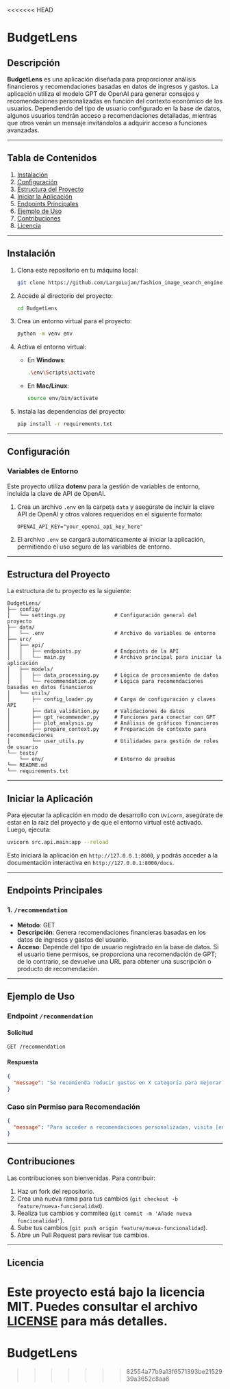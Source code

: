 <<<<<<< HEAD
# BudgetLens

## Descripción

**BudgetLens** es una aplicación diseñada para proporcionar análisis financieros y recomendaciones basadas en datos de ingresos y gastos. La aplicación utiliza el modelo GPT de OpenAI para generar consejos y recomendaciones personalizadas en función del contexto económico de los usuarios. Dependiendo del tipo de usuario configurado en la base de datos, algunos usuarios tendrán acceso a recomendaciones detalladas, mientras que otros verán un mensaje invitándolos a adquirir acceso a funciones avanzadas.

---

## Tabla de Contenidos

1. [Instalación](#instalación)
2. [Configuración](#configuración)
3. [Estructura del Proyecto](#estructura-del-proyecto)
4. [Iniciar la Aplicación](#iniciar-la-aplicación)
5. [Endpoints Principales](#endpoints-principales)
6. [Ejemplo de Uso](#ejemplo-de-uso)
7. [Contribuciones](#contribuciones)
8. [Licencia](#licencia)

---

## Instalación

1. Clona este repositorio en tu máquina local:
   ```bash
   git clone https://github.com/LargoLujan/fashion_image_search_engine
   ```

2. Accede al directorio del proyecto:
   ```bash
   cd BudgetLens
   ```

3. Crea un entorno virtual para el proyecto:
   ```bash
   python -m venv env
   ```

4. Activa el entorno virtual:
   - En **Windows**:
     ```bash
     .\env\Scripts\activate
     ```
   - En **Mac/Linux**:
     ```bash
     source env/bin/activate
     ```

5. Instala las dependencias del proyecto:
   ```bash
   pip install -r requirements.txt
   ```

---

## Configuración

### Variables de Entorno

Este proyecto utiliza **dotenv** para la gestión de variables de entorno, incluida la clave de API de OpenAI.

1. Crea un archivo `.env` en la carpeta `data` y asegúrate de incluir la clave API de OpenAI y otros valores requeridos en el siguiente formato:

   ```
   OPENAI_API_KEY="your_openai_api_key_here"
   ```

2. El archivo `.env` se cargará automáticamente al iniciar la aplicación, permitiendo el uso seguro de las variables de entorno.

---

## Estructura del Proyecto

La estructura de tu proyecto es la siguiente:

```plaintext
BudgetLens/
├── config/
│   └── settings.py                # Configuración general del proyecto
├── data/
│   └── .env                       # Archivo de variables de entorno
├── src/
│   ├── api/
│   │   ├── endpoints.py           # Endpoints de la API
│   │   └── main.py                # Archivo principal para iniciar la aplicación
│   ├── models/
│   │   ├── data_processing.py     # Lógica de procesamiento de datos
│   │   └── recommendation.py      # Lógica para recomendaciones basadas en datos financieros
│   └── utils/
│       ├── config_loader.py       # Carga de configuración y claves API
│       ├── data_validation.py     # Validaciones de datos
│       ├── gpt_recommender.py     # Funciones para conectar con GPT
│       ├── plot_analysis.py       # Análisis de gráficos financieros
│       ├── prepare_context.py     # Preparación de contexto para recomendaciones
│       └── user_utils.py          # Utilidades para gestión de roles de usuario
└── tests/
    └── env/                       # Entorno de pruebas
└── README.md
└── requirements.txt
```

---

## Iniciar la Aplicación

Para ejecutar la aplicación en modo de desarrollo con `Uvicorn`, asegúrate de estar en la raíz del proyecto y de que el entorno virtual esté activado. Luego, ejecuta:

```bash
uvicorn src.api.main:app --reload
```

Esto iniciará la aplicación en `http://127.0.0.1:8000`, y podrás acceder a la documentación interactiva en `http://127.0.0.1:8000/docs`.

---

## Endpoints Principales

### 1. `/recommendation`
   - **Método**: GET
   - **Descripción**: Genera recomendaciones financieras basadas en los datos de ingresos y gastos del usuario.
   - **Acceso**: Depende del tipo de usuario registrado en la base de datos. Si el usuario tiene permisos, se proporciona una recomendación de GPT; de lo contrario, se devuelve una URL para obtener una suscripción o producto de recomendación.

---

## Ejemplo de Uso

### Endpoint `/recommendation`

#### Solicitud
   ```http
   GET /recommendation
   ```

#### Respuesta
   ```json
   {
     "message": "Se recomienda reducir gastos en X categoría para mejorar la rentabilidad."
   }
   ```

### Caso sin Permiso para Recomendación
   ```json
   {
     "message": "Para acceder a recomendaciones personalizadas, visita [enlace]"
   }
   ```

---

## Contribuciones

Las contribuciones son bienvenidas. Para contribuir:

1. Haz un fork del repositorio.
2. Crea una nueva rama para tus cambios (`git checkout -b feature/nueva-funcionalidad`).
3. Realiza tus cambios y commitea (`git commit -m 'Añade nueva funcionalidad'`).
4. Sube tus cambios (`git push origin feature/nueva-funcionalidad`).
5. Abre un Pull Request para revisar tus cambios.

---

## Licencia

Este proyecto está bajo la licencia MIT. Puedes consultar el archivo [LICENSE](LICENSE) para más detalles.
=======
# BudgetLens
>>>>>>> 82554a77b9a13f6571393be2152939a3652c8aa6
